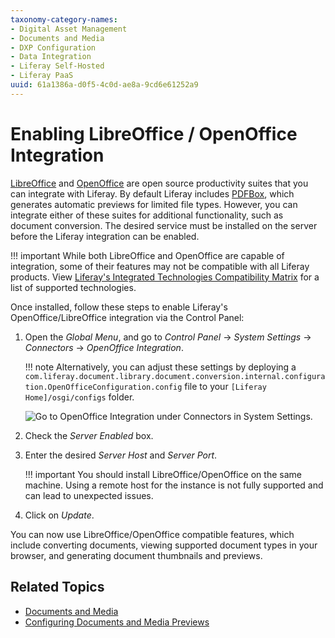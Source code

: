 ```yaml
---
taxonomy-category-names:
- Digital Asset Management
- Documents and Media
- DXP Configuration
- Data Integration
- Liferay Self-Hosted
- Liferay PaaS
uuid: 61a1386a-d0f5-4c0d-ae8a-9cd6e61252a9
---
```


# Enabling LibreOffice / OpenOffice Integration

[LibreOffice](https://www.libreoffice.org/) and [OpenOffice](https://www.openoffice.org/) are open source productivity suites that you can integrate with Liferay. By default Liferay includes [PDFBox](https://pdfbox.apache.org/), which generates automatic previews for limited file types. However, you can integrate either of these suites for additional functionality, such as document conversion. The desired service must be installed on the server before the Liferay integration can be enabled.

!!! important
    While both LibreOffice and OpenOffice are capable of integration, some of their features may not be compatible with all Liferay products. View [Liferay's Integrated Technologies Compatibility Matrix](https://help.liferay.com/hc/en-us/articles/360016294272-Liferay-DXP-Integrated-Technologies-Compatibility-Matrix) for a list of supported technologies.

Once installed, follow these steps to enable Liferay's OpenOffice/LibreOffice integration via the Control Panel:

1. Open the *Global Menu*, and go to *Control Panel* &rarr; *System Settings* &rarr; *Connectors* &rarr; *OpenOffice Integration*.

   !!! note
       Alternatively, you can adjust these settings by deploying a `com.liferay.document.library.document.conversion.internal.configuration.OpenOfficeConfiguration.config` file to your `[Liferay Home]/osgi/configs` folder.

   ![Go to OpenOffice Integration under Connectors in System Settings.](./enabling-openoffice-libreoffice-integration/images/01.png)

1. Check the *Server Enabled* box.

1. Enter the desired *Server Host* and *Server Port*.

   !!! important
       You should install LibreOffice/OpenOffice on the same machine. Using a remote host for the instance is not fully supported and can lead to unexpected issues.

1. Click on *Update*.

You can now use LibreOffice/OpenOffice compatible features, which include converting documents, viewing supported document types in your browser, and generating document thumbnails and previews.

## Related Topics

- [Documents and Media](../../documents-and-media.md)
- [Configuring Documents and Media Previews](./configuring-documents-and-media-previews.md)
